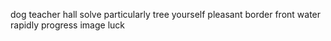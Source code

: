 dog teacher hall solve particularly tree yourself pleasant border front water rapidly progress image luck